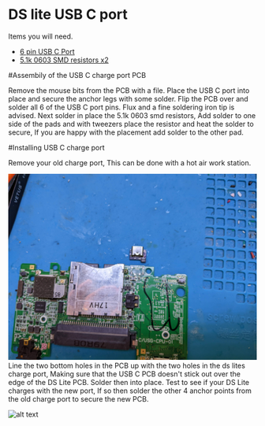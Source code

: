 # DS lite USB C port

Items you will need.
  * [6 pin USB C Port](https://www.aliexpress.com/item/32966491026.html?spm=a2g0o.productlist.0.0.40682b02dGnW8h&algo_pvid=d52f6c09-77d8-4ea5-9f91-3c1a38f8a389&algo_exp_id=d52f6c09-77d8-4ea5-9f91-3c1a38f8a389-0&pdp_ext_f=%7B%22sku_id%22%3A%2266546029161%22%7D&pdp_npi=2%40dis%21GBP%21%210.47%210.47%21%211.97%21%21%402100bdd716543375023874249e4539%2166546029161%21sea)
  * [5.1k 0603 SMD resistors x2](https://www.aliexpress.com/item/1005001436923851.html?spm=a2g0o.productlist.0.0.1dab6ecdFCRr6p&algo_pvid=8ccb23e2-83dc-4ed7-917b-6b67ea6ceffa&algo_exp_id=8ccb23e2-83dc-4ed7-917b-6b67ea6ceffa-0&pdp_ext_f=%7B%22sku_id%22%3A%2212000016109475033%22%7D&pdp_npi=2%40dis%21GBP%21%210.09%210.09%21%21%21%21%402100bde316543376141027916e302a%2112000016109475033%21sea)

#Assembily of the USB C charge port PCB

Remove the mouse bits from the PCB with a file. Place the USB C port into place and secure the anchor legs with some solder. Flip the PCB over and solder all 6 of the USB C port pins. Flux and a fine soldering iron tip is advised. Next solder in place the 5.1k 0603 smd resistors, Add solder to one side of the pads and with tweezers place the resistor and heat the solder to secure, If you are happy with the placement add solder to the other pad.

#Installing USB C charge port

Remove your old charge port, This can be done with a hot air work station.

![alt text](https://github.com/facelesstech/ds_lite_usb_c_port/blob/main/PXL_20220602_134702559.jpg?raw=true)
Line the two bottom holes in the PCB up with the two holes in the ds lites charge port, Making sure that the USB C PCB doesn't stick out over the edge of the DS Lite PCB. Solder then into place. Test to see if your DS Lite charges with the new port, If so then solder the other 4 anchor points from the old charge port to secure the new PCB.

![alt text](https://github.com/facelesstech/ds_lite_usb_c_port/blob/main/PXL_20220602_134710549.MP.jpg?raw=true)
